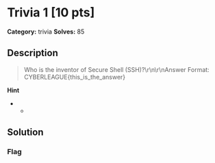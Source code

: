 # Trivia 1 [10 pts]

**Category:** trivia
**Solves:** 85

## Description
>Who is the inventor of Secure Shell (SSH)?\r\n\r\nAnswer Format: CYBERLEAGUE{this_is_the_answer}

**Hint**
* -

## Solution

### Flag

